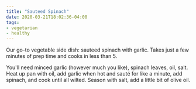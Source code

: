 ```yaml
---
title: "Sauteed Spinach"
date: 2020-03-21T18:02:36-04:00
tags:
- vegetarian
- healthy
---
```


Our go-to vegetable side dish: sauteed spinach with garlic. Takes just a few minutes of prep time and cooks in less than 5.

You'll need minced garlic (however much you like), spinach leaves, oil, salt. Heat up pan with oil, add garlic when hot and sauté for like a minute, add spinach, and cook until all wilted. Season with salt, add a little bit of olive oil.
